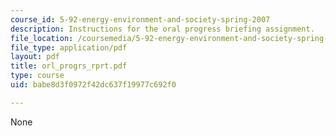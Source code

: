 ```yaml
---
course_id: 5-92-energy-environment-and-society-spring-2007
description: Instructions for the oral progress briefing assignment.
file_location: /coursemedia/5-92-energy-environment-and-society-spring-2007/babe8d3f0972f42dc637f19977c692f0_orl_progrs_rprt.pdf
file_type: application/pdf
layout: pdf
title: orl_progrs_rprt.pdf
type: course
uid: babe8d3f0972f42dc637f19977c692f0

---
```

None